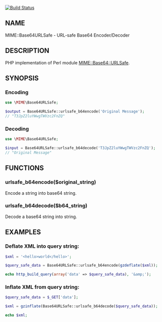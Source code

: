 [![Build Status](https://travis-ci.org/yowcow/php-mime-base64-urlsafe.svg?branch=master)](https://travis-ci.org/yowcow/php-mime-base64-urlsafe)

NAME
----

MIME::Base64URLSafe - URL-safe Base64 Encoder/Decoder

DESCRIPTION
-----------

PHP implementation of Perl module [MIME::Base64::URLSafe](https://metacpan.org/pod/MIME::Base64::URLSafe).

SYNOPSIS
--------

### Encoding

~~~php
use \MIME\Base64URLSafe;

$output = Base64URLSafe::urlsafe_b64encode('Original Message');
// "T3JpZ2luYWwgTWVzc2FnZQ"
~~~

### Decoding

~~~php
use \MIME\Base64URLSafe;

$input = Base64URLSafe::urlsafe_b64decode('T3JpZ2luYWwgTWVzc2FnZQ');
// "Original Message"
~~~

FUNCTIONS
---------

### urlsafe_b64encode($original_string)

Encode a string into base64 string.

### urlsafe_b64decode($b64_string)

Decode a base64 string into string.

EXAMPLES
--------

### Deflate XML into query string:

```php
$xml = '<hello>world</hello>';

$query_safe_data = Base64URLSafe::urlsafe_b64encode(gzdeflate($xml));

echo http_build_query(array('data' => $query_safe_data), '&amp;');
```

### Inflate XML from query string:

```php
$query_safe_data = $_GET['data'];

$xml = gzinflate(Base64URLSafe::urlsafe_b64decode($query_safe_data));

echo $xml;
```
